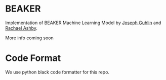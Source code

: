 # BEAKER

Implementation of BEAKER Machine Learning Model by [Joseph Guhlin](https://github.com/jguhlin) and [Rachael Ashby](https://github.com/r-ashby).

More info coming soon

# Code Format
We use python black code formatter for this repo.

